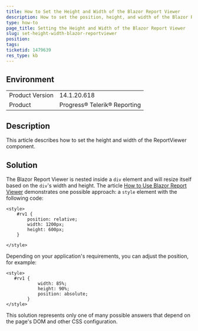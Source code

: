 ```yaml
---
title: How to Set the Height and Width of the Blazor Report Viewer
description: How to set the position, height, and width of the Blazor Report Viewer
type: how-to
page_title: Setting the Height and Width of the Blazor Report Viewer
slug: set-height-width-blazor-reportviewer
position: 
tags: 
ticketid: 1479639
res_type: kb
---
```


## Environment
<table>
	<tbody>
		<tr>
			<td>Product Version</td>
			<td>14.1.20.618</td>
		</tr>
		<tr>
			<td>Product</td>
			<td>Progress® Telerik® Reporting</td>
		</tr>
	</tbody>
</table>


## Description
This article describes how to set the height and width of the ReportViewer component.

## Solution
The Blazor Report Viewer is nested inside a `div` element and will resize itself based on the `div`'s width and height. 
The article [How to Use Blazor Report Viewer](https://docs.telerik.com/reporting/blazor-report-viewer-how-to-use) demonstrates one possible approach: 
a `style` element with the following code:

```
<style>
    #rv1 {
        position: relative;
        width: 1200px;
        height: 600px;
    }

</style>
```
Depending on your application's requirements, you can adjust the position, for example:

```
<style>
   #rv1 {
            width: 85%;
            height: 90%;
            position: absolute;
        }
</style>
```
This solution represents only one of many possible answers that depend on the page's DOM and other CSS configuration. 
